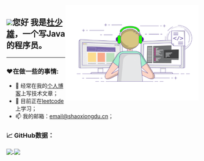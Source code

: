 <img align="right" alt="Writing Code" src="https://raw.githubusercontent.com/shaoxiongdu/ShaoxiongDu/main/coding.gif"  width="350" height="250" />

## <img src="https://media.giphy.com/media/hvRJCLFzcasrR4ia7z/giphy.gif" width="25px">您好 我是<a href="http://www.shaoxiongdu.cn" target="_blank">杜少雄</a>，一个写Java的程序员。
<hr>

### ❤️在做一些的事情:

- 📝 经常在我的<a href="http://www.shaoxiongdu.cn" target="_blank">个人博客</a>上写技术文章；
- 🚀 目前正在<a href="https://leetcode-cn.com/u/shaoxiongdu" target="_blank">leetcode</a>上学习；
- 📫 我的邮箱：<a target="_blank" href="mailto:email@shaoxiongdu.cn" >email@shaoxiongdu.cn；</a>

### 📈 GitHub数据：
<a href="https://github-readme-stats.vercel.app/api?cache_seconds=1800&username=shaoxiongdu">
  <img align="center" src="https://github-readme-stats.vercel.app/api?hide_title=true&cache_seconds=1800&username=shaoxiongdu&hide_border=false&show_icons=true&include_all_commits=true&count_private=true&theme=buefy&locale=cn&line_height=20" />
</a>
<a href="https://github-readme-stats.vercel.app/api/top-langs/?layout=compact&username=shaoxiongdu">
  <img align="center" src="https://github-readme-stats.vercel.app/api/top-langs/?layout=compact&username=shaoxiongdu&hide_title=true&hide_border=false&line_height=20&theme=flag-india&locale=cn" />
</a>
